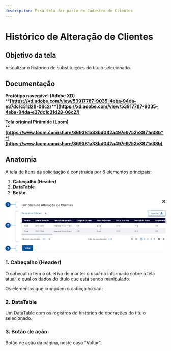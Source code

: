 ```yaml
---
description: Essa tela faz parte de Cadastro de Clientes
---
```


# Histórico de Alteração de Clientes

## Objetivo da tela

Visualizar o histórico de substituições do título selecionado.

## Documentação

**Protótipo navegável (Adobe XD)**\
****[**https://xd.adobe.com/view/53917787-9035-4eba-94da-e37dc1c31d28-06c2/**](https://xd.adobe.com/view/53917787-9035-4eba-94da-e37dc1c31d28-06c2/)****

**Tela original Pirâmide (Loom)**\
****[**https://www.loom.com/share/369381a33bd042a497e9753e8871e38b**](https://www.loom.com/share/369381a33bd042a497e9753e8871e38b)****



## Anatomia

A tela de Itens da solicitação é construída por 6 elementos principais:

1. **Cabeçalho (Header)**
2. **DataTable**&#x20;
3. **Botão**&#x20;

![](<../../../../.gitbook/assets/image (122).png>)

### 1. Cabeçalho (Header)

O cabeçalho tem o objetivo de manter o usuário informado sobre a tela atual, e qual os dados do título que está sendo manipulado.

Os elementos que compõem o cabeçalho são:

### 2. DataTable

Um DataTable com os registros do histórico de operações do título selecionado.

### 3. Botão de ação

Botão de ação da página, neste caso "Voltar".



###
